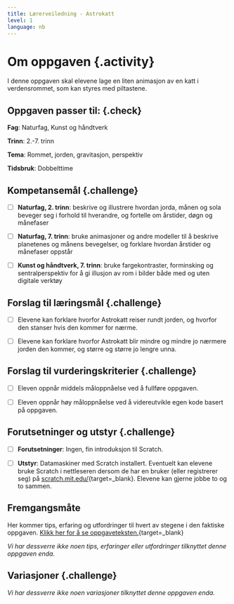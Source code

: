 ```yaml
---
title: Lærerveiledning - Astrokatt
level: 1
language: nb
---
```



# Om oppgaven {.activity}

I denne oppgaven skal elevene lage en liten animasjon av en katt i
verdensrommet, som kan styres med piltastene.

## Oppgaven passer til: {.check}

 __Fag__: Naturfag, Kunst og håndtverk

__Trinn__: 2.-7. trinn

__Tema__: Rommet, jorden, gravitasjon, perspektiv

__Tidsbruk__: Dobbelttime

## Kompetansemål {.challenge}

- [ ]  __Naturfag, 2. trinn__: beskrive og illustrere hvordan jorda, månen og
       sola beveger seg i forhold til hverandre, og fortelle om årstider, døgn
       og månefaser

- [ ]  __Naturfag, 7. trinn__: bruke animasjoner og andre modeller til å
       beskrive planetenes og månens bevegelser, og forklare hvordan årstider og
       månefaser oppstår

- [ ]  __Kunst og håndtverk, 7. trinn__: bruke fargekontraster, forminsking og
       sentralperspektiv for å gi illusjon av rom i bilder både med og uten
       digitale verktøy

## Forslag til læringsmål {.challenge}

- [ ]  Elevene kan forklare hvorfor Astrokatt reiser rundt jorden, og hvorfor
       den stanser hvis den kommer for nærme.

- [ ]  Elevene kan forklare hvorfor Astrokatt blir mindre og mindre jo nærmere
       jorden den kommer, og større og større jo lengre unna.

## Forslag til vurderingskriterier {.challenge}

- [ ]   Eleven oppnår middels måloppnåelse ved å fullføre oppgaven.

- [ ]   Eleven oppnår høy måloppnåelse ved å videreutvikle egen kode basert på
        oppgaven.

## Forutsetninger og utstyr {.challenge}

- [ ]  __Forutsetninger__: Ingen, fin introduksjon til Scratch.

- [ ]  __Utstyr__: Datamaskiner med Scratch installert. Eventuelt kan elevene
       bruke Scratch i nettleseren dersom de har en bruker (eller registrerer
       seg) på [scratch.mit.edu/](http://scratch.mit.edu/){target=_blank}.
       Elevene kan gjerne jobbe to og to sammen.

## Fremgangsmåte

Her kommer tips, erfaring og utfordringer til hvert av stegene i den faktiske
oppgaven. [Klikk her for å se
oppgaveteksten.](../astrokatt/astrokatt.html){target=_blank}

_Vi har dessverre ikke noen tips, erfaringer eller utfordringer tilknyttet denne oppgaven enda._

## Variasjoner {.challenge}

_Vi har dessverre ikke noen variasjoner tilknyttet denne oppgaven enda._
